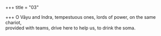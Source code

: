 +++
title = "03"

+++
O Vāyu and Indra, tempestuous ones, lords of power, on the same  chariot,  
provided with teams, drive here to help us, to drink the soma.  